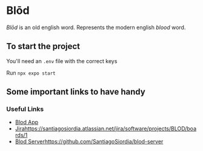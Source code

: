 # Blōd

*Blōd* is an old english word. Represents the modern english _blood_ word.

## To start the project

You'll need an `.env` file with the correct keys

Run `npx expo start`

## Some important links to have handy

### Useful Links
- [Blod App](https://www.figma.com/file/c44xbAYVzL9BMFPvRqpmYC/Untitled?type=design&node-id=114-735&t=YCaUaQpO13hnO8xY-0)
- [Jira](https://santiagosiordia.atlassian.net/jira/software/projects/BLOD/boards/1)https://santiagosiordia.atlassian.net/jira/software/projects/BLOD/boards/1
- [Blod Server](https://github.com/SantiagoSiordia/blod-server)https://github.com/SantiagoSiordia/blod-server
